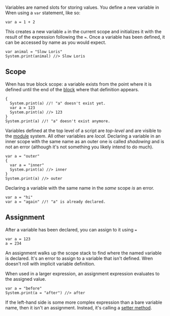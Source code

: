 <!-- ^title Variables -->

Variables are named slots for storing values. You define a new variable in Wren
using a `var` statement, like so:

```wren
var a = 1 + 2
```

This creates a new variable `a` in the current scope and initializes it with
the result of the expression following the `=`. Once a variable has been
defined, it can be accessed by name as you would expect.

```wren
var animal = "Slow Loris"
System.print(animal) //> Slow Loris
```

## Scope

Wren has true block scope: a variable exists from the point where it is defined
until the end of the [block](syntax.html#blocks) where that definition appears.

```wren
{
  System.print(a) //! "a" doesn't exist yet.
  var a = 123
  System.print(a) //> 123
}
System.print(a) //! "a" doesn't exist anymore.
```

Variables defined at the top level of a script are *top-level* and are visible
to the [module](modularity.html) system. All other variables are *local*.
Declaring a variable in an inner scope with the same name as an outer one is
called *shadowing* and is not an error (although it's not something you likely
intend to do much).

```wren
var a = "outer"
{
  var a = "inner"
  System.print(a) //> inner
}
System.print(a) //> outer
```

Declaring a variable with the same name in the *same* scope *is* an error.

```wren
var a = "hi"
var a = "again" //! "a" is already declared.
```

## Assignment

After a variable has been declared, you can assign to it using `=`

```wren
var a = 123
a = 234
```

An assignment walks up the scope stack to find where the named variable is
declared. It's an error to assign to a variable that isn't defined. Wren
doesn't roll with implicit variable definition.

When used in a larger expression, an assignment expression evaluates to the
assigned value.

```wren
var a = "before"
System.print(a = "after") //> after
```

If the left-hand side is some more complex expression than a bare variable name,
then it isn't an assignment. Instead, it's calling a [setter method][].

[setter method]: method-calls.html#setters

<!-- <br><hr>
<a class="right" href="functions.html">Functions &rarr;</a>
<a href="control-flow.html">&larr; Control Flow</a> -->
